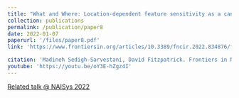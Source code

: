 ```yaml
---
title: "What and Where: Location-dependent feature sensitivity as a canonical organizing principle of the visual system (review)"
collection: publications
permalink: /publication/paper8
date: 2022-01-07
paperurl: '/files/paper8.pdf'
link: 'https://www.frontiersin.org/articles/10.3389/fncir.2022.834876/full'

citation: 'Madineh Sedigh-Sarvestani, David Fitzpatrick. Frontiers in Neural Circuits, 2022.'
youtube: 'https://youtu.be/oY3E-hZgz4I'
---
```


[Related talk @ NAISys 2022](https://youtu.be/oY3E-hZgz4I)
